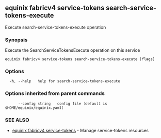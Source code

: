 ## equinix fabricv4 service-tokens search-service-tokens-execute

Execute search-service-tokens-execute operation

### Synopsis

Execute the SearchServiceTokensExecute operation on this service

```
equinix fabricv4 service-tokens search-service-tokens-execute [flags]
```

### Options

```
  -h, --help   help for search-service-tokens-execute
```

### Options inherited from parent commands

```
      --config string   config file (default is $HOME/equinix/equinix.yaml)
```

### SEE ALSO

* [equinix fabricv4 service-tokens](equinix_fabricv4_service-tokens.md)	 - Manage service-tokens resources

